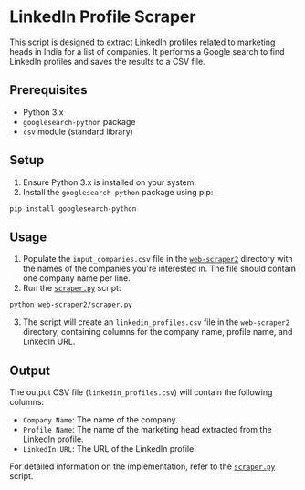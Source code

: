 # LinkedIn Profile Scraper

This script is designed to extract LinkedIn profiles related to marketing heads in India for a list of companies. It performs a Google search to find LinkedIn profiles and saves the results to a CSV file.

## Prerequisites

- Python 3.x
- `googlesearch-python` package
- `csv` module (standard library)

## Setup

1. Ensure Python 3.x is installed on your system.
2. Install the `googlesearch-python` package using pip:

```sh
pip install googlesearch-python
```

## Usage

1. Populate the `input_companies.csv` file in the [`web-scraper2`](command:_github.copilot.openRelativePath?%5B%7B%22scheme%22%3A%22file%22%2C%22authority%22%3A%22%22%2C%22path%22%3A%22%2FC%3A%2FUsers%2FKIIT0001%2FDesktop%2FAcademics%2FECEll%2FESummit%2FHackathon%2Fscraper-for-cell%2Fweb-scraper2%22%2C%22query%22%3A%22%22%2C%22fragment%22%3A%22%22%7D%5D "c:\\Users\KIIT0001\Desktop\Academics\ECEll\ESummit\Hackathon\scraper-for-cell\web-scraper2") directory with the names of the companies you're interested in. The file should contain one company name per line.
2. Run the [`scraper.py`](command:_github.copilot.openRelativePath?%5B%7B%22scheme%22%3A%22file%22%2C%22authority%22%3A%22%22%2C%22path%22%3A%22%2Fc%3A%2FUsers%2FKIIT0001%2FDesktop%2FAcademics%2FECEll%2FESummit%2FHackathon%2Fscraper-for-cell%2Fweb-scraper2%2Fscraper.py%22%2C%22query%22%3A%22%22%2C%22fragment%22%3A%22%22%7D%5D "c:\\Users\KIIT0001\Desktop\Academics\ECEll\ESummit\Hackathon\scraper-for-cell\web-scraper2\scraper.py") script:

```sh
python web-scraper2/scraper.py
```

3. The script will create an `linkedin_profiles.csv` file in the `web-scraper2` directory, containing columns for the company name, profile name, and LinkedIn URL.

## Output

The output CSV file (`linkedin_profiles.csv`) will contain the following columns:

- `Company Name`: The name of the company.
- `Profile Name`: The name of the marketing head extracted from the LinkedIn profile.
- `LinkedIn URL`: The URL of the LinkedIn profile.

For detailed information on the implementation, refer to the [`scraper.py`](web-scraper2/scraper.py) script.
